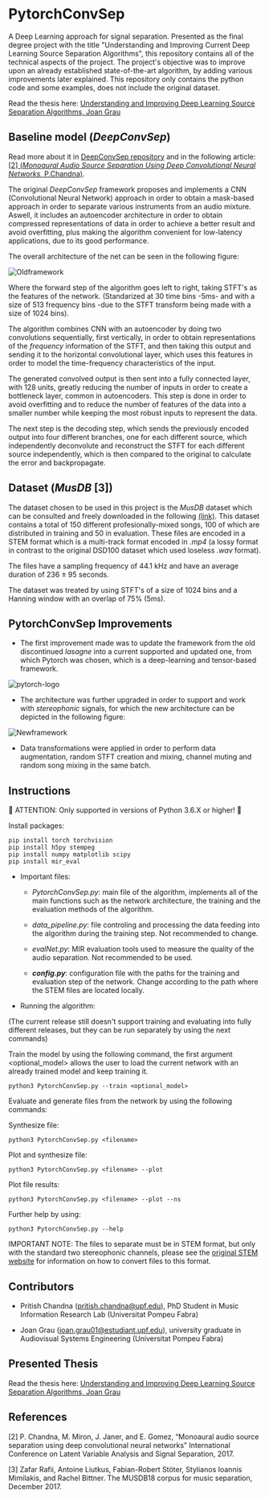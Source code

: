 # PytorchConvSep

A Deep Learning approach for signal separation. Presented as the final degree project with the title "Understanding and Improving Current Deep Learning Source Separation Algorithms", this repository contains all of the technical aspects of the project. The project's objective was to improve upon an already established state-of-the-art algorithm, by adding various improvements later explained. This repository only contains the python code and some examples, does not include the original dataset.

Read the thesis here: [Understanding and Improving Deep Learning Source Separation Algorithms, Joan Grau](https://github.com/joangro/PytorchConvSep/blob/master/TFG_Grau_Noel_%20Joan.pdf)

## Baseline model (_DeepConvSep_)

Read more about it in [DeepConvSep repository](https://github.com/MTG/DeepConvSep/blob/master/README.md) and in the following article: [ [2] (_Monoaural Audio Source Separation Using Deep Convolutional Neural Networks_, P.Chandna)](http://mtg.upf.edu/node/3680). 

The original _DeepConvSep_ framework proposes and implements a CNN (Convolutional Neural Network) approach in order to obtain a mask-based approach in order to separate various instruments from an audio mixture. Aswell, it includes an autoencoder architecture in order to obtain compressed representations of data in order to achieve a better result and avoid overfitting, plus making the algorithm convenient for low-latency applications, due to its good performance. 

The overall architecture of the net can be seen in the following figure:

![Oldframework](https://i.imgur.com/2GnEfAv.png)

Where the forward step of the algorithm goes left to right, taking STFT's as the features of the network. (Standarized at 30 time bins -5ms- and with a size of 513 frequency bins -due to the STFT transform being made with a size of 1024 bins).

The algorithm combines CNN with an autoencoder by doing two convolutions sequentially, first vertically, in order to obtain representations of the _frequency_ information of the STFT, and then taking this output and sending it to the horizontal convolutional layer, which uses this features in order to model the time-frequency characteristics of the input.

The generated convolved output is then sent into a fully connected layer, with 128 units, greatly reducing the number of inputs in order to create a bottleneck layer, common in autoencoders. This step is done in order to avoid overfitting and to reduce the number of features of the data into a smaller number while keeping the most robust inputs to represent the data.

The next step is the decoding step, which sends the previously encoded output into four different branches, one for each different source, which  independently deconvolute and reconstruct the STFT for each different source independently, which is then compared to the original to calculate the error and backpropagate.

## Dataset (_MusDB_ [3])

The dataset chosen to be used in this project is the _MusDB_ dataset which can be consulted and freely downloaded in the following [(link)](https://sigsep.github.io/datasets/musdb.html). This dataset contains a total of 150 different profesionally-mixed songs, 100 of which are distributed in training and 50 in evaluation. These files are encoded in a STEM format which is a multi-track format encoded in _.mp4_ (a lossy format in contrast to the original DSD100 dataset which used loseless _.wav_ format).

The files have a sampling frequency of 44.1 kHz and have an average duration of 236 ± 95 seconds. 

The dataset was treated by using STFT's of a size of 1024 bins and a Hanning window with an overlap of 75% (5ms).

## PytorchConvSep Improvements

- The first improvement made was to update the framework from the old discontinued _lasagne_ into a current supported and updated one, from which Pytorch was chosen, which is a deep-learning and tensor-based framework.

![pytorch-logo](https://cdn-images-1.medium.com/max/1200/1*KKADWARPMxHb-WMxCgW_xA.png)

- The architecture was further upgraded in order to support and work with _stereophonic_ signals, for which the new architecture can be depicted in the following figure:

![Newframework](https://i.imgur.com/VuB3T5q.png)

- Data transformations were applied in order to perform data augmentation, random STFT creation and mixing, channel muting and random song mixing in the same batch.

## Instructions

🚨 ATTENTION: Only supported in versions of Python 3.6.X or higher! 🚨

Install packages:
```
pip install torch torchvision
pip install h5py stempeg
pip install numpy matplotlib scipy
pip install mir_eval
```

- Important files:

  - _PytorchConvSep.py_: main file of the algorithm, implements all of the main functions such as the network architecture, the training and the evaluation methods of the algorithm.

  - _data_pipeline.py_: file controling and processing the data feeding into the algorithm during the training step. Not recommended to change.

  - _evalNet.py_: MIR evaluation tools used to measure the quality of the audio separation. Not recommended to be used.

  - **_config.py_**: configuration file with the paths for the training and evaluation step of the network. Change according to the path where the STEM files are located locally.

- Running the algorithm:

(The current release still doesn't support training and evaluating into fully different releases, but they can be run separately by using the next commands)

Train the model by using the following command, the first argument <optional_model> allows the user to load the current network with an already trained model and keep training it.

```
python3 PytorchConvSep.py --train <optional_model>
```

Evaluate and generate files from the network by using the following commands:

Synthesize file:
```
python3 PytorchConvSep.py <filename>
```

Plot and synthesize file:
```
python3 PytorchConvSep.py <filename> --plot
```

Plot file results:
```
python3 PytorchConvSep.py <filename> --plot --ns
```

Further help by using:
```
python3 PytorchConvSep.py --help
```

IMPORTANT NOTE: The files to separate must be in STEM format, but only with the standard two stereophonic channels, please see the [original STEM website](https://www.stems-music.com/stem-creator-tool/) for information on how to convert files to this format.

## Contributors

- Pritish Chandna (pritish.chandna@upf.edu), PhD Student in Music Information Research Lab (Universitat Pompeu Fabra) 

- Joan Grau (joan.grau01@estudiant.upf.edu), university graduate in Audiovisual Systems Engineering (Universitat Pompeu Fabra) 

## Presented Thesis

Read the thesis here: [Understanding and Improving Deep Learning Source Separation Algorithms, Joan Grau](https://github.com/joangro/PytorchConvSep/blob/master/TFG_Grau_Noel_%20Joan.pdf)

## References

[2] P. Chandna, M. Miron, J. Janer, and E. Gomez, “Monoaural audio source separation using deep convolutional neural networks” International Conference on Latent Variable Analysis and Signal Separation, 2017.

[3] Zafar  Rafii,  Antoine  Liutkus,  Fabian-Robert  Stöter,  Stylianos  Ioannis  Mimilakis,  and Rachel Bittner. The MUSDB18 corpus for music separation, December 2017.
